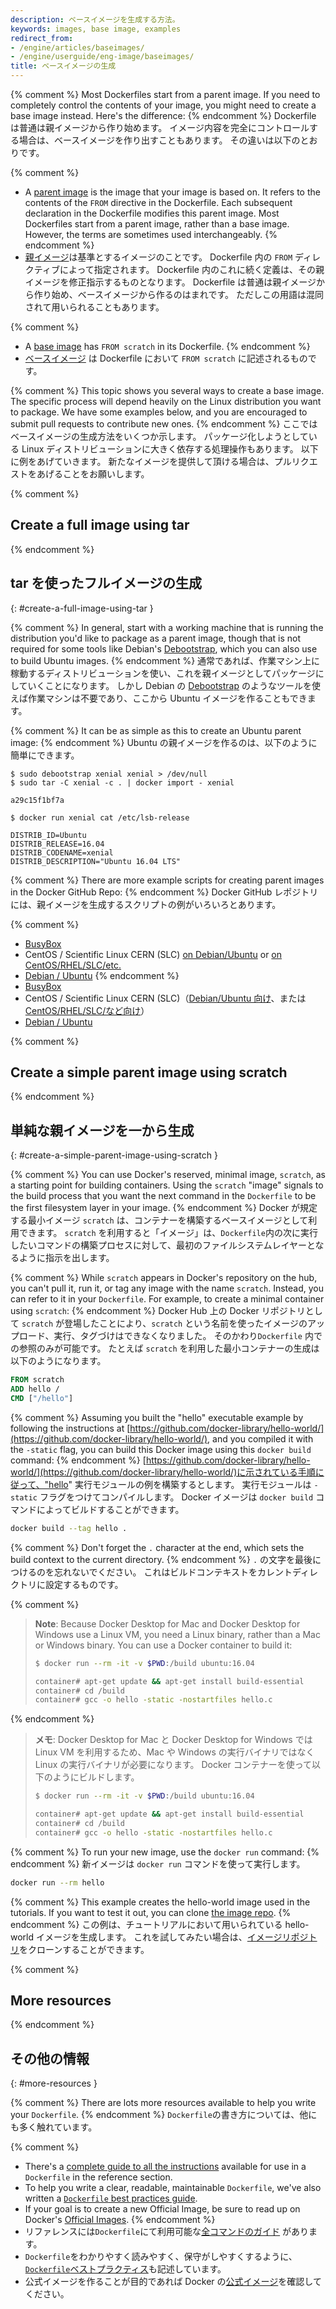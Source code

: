 ```yaml
---
description: ベースイメージを生成する方法。
keywords: images, base image, examples
redirect_from:
- /engine/articles/baseimages/
- /engine/userguide/eng-image/baseimages/
title: ベースイメージの生成
---
```


{% comment %}
Most Dockerfiles start from a parent image. If you need to completely control
the contents of your image, you might need to create a base image instead.
Here's the difference:
{% endcomment %}
Dockerfile は普通は親イメージから作り始めます。
イメージ内容を完全にコントロールする場合は、ベースイメージを作り出すこともあります。
その違いは以下のとおりです。

{% comment %}
- A [parent image](/glossary.md?term=parent%20image) is the image that your
  image is based on. It refers to the contents of the `FROM` directive in the
  Dockerfile. Each subsequent declaration in the Dockerfile modifies this parent
  image. Most Dockerfiles start from a parent image, rather than a base image.
  However, the terms are sometimes used interchangeably.
{% endcomment %}
- [親イメージ](/glossary.md?term=parent%20image)は基準とするイメージのことです。
  Dockerfile 内の `FROM` ディレクティブによって指定されます。
  Dockerfile 内のこれに続く定義は、その親イメージを修正指示するものとなります。
  Dockerfile は普通は親イメージから作り始め、ベースイメージから作るのはまれです。
  ただしこの用語は混同されて用いられることもあります。

{% comment %}
- A [base image](/glossary.md?term=base%20image) has `FROM scratch` in its Dockerfile.
{% endcomment %}
- [ベースイメージ](/glossary.md?term=base%20image) は Dockerfile において `FROM scratch` に記述されるものです。

{% comment %}
This topic shows you several ways to create a base image. The specific process
will depend heavily on the Linux distribution you want to package. We have some
examples below, and you are encouraged to submit pull requests to contribute new
ones.
{% endcomment %}
ここではベースイメージの生成方法をいくつか示します。
パッケージ化しようとしている Linux ディストリビューションに大きく依存する処理操作もあります。
以下に例をあげていきます。
新たなイメージを提供して頂ける場合は、プルリクエストをあげることをお願いします。

{% comment %}
## Create a full image using tar
{% endcomment %}
## tar を使ったフルイメージの生成
{: #create-a-full-image-using-tar }

{% comment %}
In general, start with a working machine that is running
the distribution you'd like to package as a parent image, though that is
not required for some tools like Debian's
[Debootstrap](https://wiki.debian.org/Debootstrap), which you can also
use to build Ubuntu images.
{% endcomment %}
通常であれば、作業マシン上に稼動するディストリビューションを使い、これを親イメージとしてパッケージにしていくことになります。
しかし Debian の [Debootstrap](https://wiki.debian.org/Debootstrap) のようなツールを使えば作業マシンは不要であり、ここから Ubuntu イメージを作ることもできます。

{% comment %}
It can be as simple as this to create an Ubuntu parent image:
{% endcomment %}
Ubuntu の親イメージを作るのは、以下のように簡単にできます。

    $ sudo debootstrap xenial xenial > /dev/null
    $ sudo tar -C xenial -c . | docker import - xenial

    a29c15f1bf7a

    $ docker run xenial cat /etc/lsb-release

    DISTRIB_ID=Ubuntu
    DISTRIB_RELEASE=16.04
    DISTRIB_CODENAME=xenial
    DISTRIB_DESCRIPTION="Ubuntu 16.04 LTS"

{% comment %}
There are more example scripts for creating parent images in the Docker
GitHub Repo:
{% endcomment %}
Docker GitHub レポジトリには、親イメージを生成するスクリプトの例がいろいろとあります。

{% comment %}
 - [BusyBox](https://github.com/moby/moby/blob/master/contrib/mkimage/busybox-static)
 - CentOS / Scientific Linux CERN (SLC) [on Debian/Ubuntu](
   https://github.com/moby/moby/blob/master/contrib/mkimage/rinse) or
   [on CentOS/RHEL/SLC/etc.](
   https://github.com/moby/moby/blob/master/contrib/mkimage-yum.sh)
 - [Debian / Ubuntu](
   https://github.com/moby/moby/blob/master/contrib/mkimage/debootstrap)
{% endcomment %}
 - [BusyBox](https://github.com/moby/moby/blob/master/contrib/mkimage/busybox-static)
 - CentOS / Scientific Linux CERN (SLC)（[Debian/Ubuntu 向け](https://github.com/moby/moby/blob/master/contrib/mkimage/rinse)、または[CentOS/RHEL/SLC/など向け](https://github.com/moby/moby/blob/master/contrib/mkimage-yum.sh)）
 - [Debian / Ubuntu](
   https://github.com/moby/moby/blob/master/contrib/mkimage/debootstrap)

{% comment %}
## Create a simple parent image using scratch
{% endcomment %}
## 単純な親イメージを一から生成
{: #create-a-simple-parent-image-using-scratch }

{% comment %}
You can use Docker's reserved, minimal image, `scratch`, as a starting point for
building containers. Using the `scratch` "image" signals to the build process
that you want the next command in the `Dockerfile` to be the first filesystem
layer in your image.
{% endcomment %}
Docker が規定する最小イメージ `scratch` は、コンテナーを構築するベースイメージとして利用できます。
`scratch` を利用すると「イメージ」は、`Dockerfile`内の次に実行したいコマンドの構築プロセスに対して、最初のファイルシステムレイヤーとなるように指示を出します。

{% comment %}
While `scratch` appears in Docker's repository on the hub, you can't pull it,
run it, or tag any image with the name `scratch`. Instead, you can refer to it
in your `Dockerfile`. For example, to create a minimal container using
`scratch`:
{% endcomment %}
Docker Hub 上の Docker リポジトリとして `scratch` が登場したことにより、`scratch` という名前を使ったイメージのアップロード、実行、タグづけはできなくなりました。
そのかわり`Dockerfile` 内での参照のみが可能です。
たとえば `scratch` を利用した最小コンテナーの生成は以下のようになります。

```Dockerfile
FROM scratch
ADD hello /
CMD ["/hello"]
```

{% comment %}
Assuming you built the "hello" executable example by following the instructions
at
[https://github.com/docker-library/hello-world/](https://github.com/docker-library/hello-world/),
and you compiled it with the `-static` flag, you can build this Docker
image using this `docker build` command:
{% endcomment %}
[https://github.com/docker-library/hello-world/](https://github.com/docker-library/hello-world/)に示されている手順に従って、"hello" 実行モジュールの例を構築するとします。
実行モジュールは `-static` フラグをつけてコンパイルします。
Docker イメージは `docker build` コマンドによってビルドすることができます。

```bash
docker build --tag hello .
```

{% comment %}
Don't forget the `.` character at the end, which sets the build context to the
current directory.
{% endcomment %}
`.` の文字を最後につけるのを忘れないでください。
これはビルドコンテキストをカレントディレクトリに設定するものです。

{% comment %}
> **Note**: Because Docker Desktop for Mac and Docker Desktop for Windows use a Linux VM,
> you need a Linux binary, rather than a Mac or Windows binary.
> You can use a Docker container to build it:
>
> ```bash
> $ docker run --rm -it -v $PWD:/build ubuntu:16.04
>
> container# apt-get update && apt-get install build-essential
> container# cd /build
> container# gcc -o hello -static -nostartfiles hello.c
> ```
{% endcomment %}
> **メモ**: Docker Desktop for Mac と Docker Desktop for Windows では Linux VM を利用するため、Mac や Windows の実行バイナリではなく Linux の実行バイナリが必要になります。
> Docker コンテナーを使って以下のようにビルドします。
>
> ```bash
> $ docker run --rm -it -v $PWD:/build ubuntu:16.04
>
> container# apt-get update && apt-get install build-essential
> container# cd /build
> container# gcc -o hello -static -nostartfiles hello.c
> ```

{% comment %}
To run your new image, use the `docker run` command:
{% endcomment %}
新イメージは `docker run` コマンドを使って実行します。

```bash
docker run --rm hello
```

{% comment %}
This example creates the hello-world image used in the tutorials.
If you want to test it out, you can clone
[the image repo](https://github.com/docker-library/hello-world).
{% endcomment %}
この例は、チュートリアルにおいて用いられている hello-world イメージを生成します。
これを試してみたい場合は、[イメージリポジトリ](https://github.com/docker-library/hello-world)をクローンすることができます。


{% comment %}
## More resources
{% endcomment %}
## その他の情報
{: #more-resources }

{% comment %}
There are lots more resources available to help you write your `Dockerfile`.
{% endcomment %}
`Dockerfile`の書き方については、他にも多く触れています。

{% comment %}
* There's a [complete guide to all the instructions](/engine/reference/builder.md) available for use in a `Dockerfile` in the reference section.
* To help you write a clear, readable, maintainable `Dockerfile`, we've also
written a [`Dockerfile` best practices guide](dockerfile_best-practices.md).
* If your goal is to create a new Official Image, be sure to read up on Docker's [Official Images](/docker-hub/official_images/).
{% endcomment %}
* リファレンスには`Dockerfile`にて利用可能な[全コマンドのガイド](/engine/reference/builder.md) があります。
* `Dockerfile`をわかりやすく読みやすく、保守がしやすくするように、[`Dockerfile`ベストプラクティス](dockerfile_best-practices.md)も記述しています。
* 公式イメージを作ることが目的であれば Docker の[公式イメージ](/docker-hub/official_images/)を確認してください。
